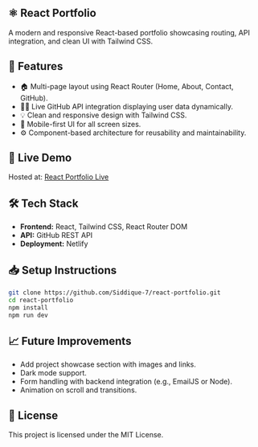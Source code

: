 ## ⚛️ React Portfolio

A modern and responsive React-based portfolio showcasing routing, API integration, and clean UI with Tailwind CSS.

## 🚀 Features

- 🏠 Multi-page layout using React Router (Home, About, Contact, GitHub).
- 🧑‍💻 Live GitHub API integration displaying user data dynamically.
- 💡 Clean and responsive design with Tailwind CSS.
- 📱 Mobile-first UI for all screen sizes.
- ⚙️ Component-based architecture for reusability and maintainability.
  

## 🔗 Live Demo

Hosted at: [React Portfolio Live](https://reactdevportfolio.netlify.app/)


## 🛠 Tech Stack

- **Frontend:** React, Tailwind CSS, React Router DOM
- **API:** GitHub REST API
- **Deployment:** Netlify 


## 📥 Setup Instructions

```bash
git clone https://github.com/Siddique-7/react-portfolio.git
cd react-portfolio
npm install
npm run dev
```

## 📈 Future Improvements
- Add project showcase section with images and links.
- Dark mode support.
- Form handling with backend integration (e.g., EmailJS or Node).
- Animation on scroll and transitions.

## 📜 License
This project is licensed under the MIT License.

